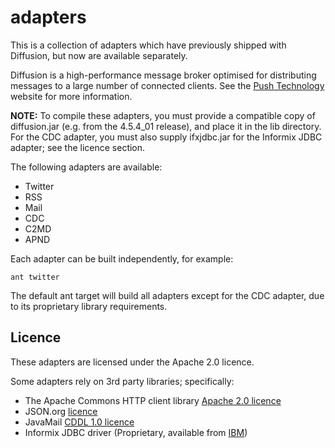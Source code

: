 # adapters

This is a collection of adapters which have previously shipped with Diffusion, but now are available separately.

Diffusion is a high-performance message broker optimised for distributing messages to a large number of
connected clients. See the [Push Technology](http://www.pushtechnology.com) website for more information.

**NOTE:**
To compile these adapters, you must provide a compatible copy of diffusion.jar (e.g. from the 4.5.4_01 release),
and place it in the lib directory. For the CDC adapter, you must also supply ifxjdbc.jar for the Informix JDBC
adapter; see the licence section.

The following adapters are available:

- Twitter
- RSS
- Mail
- CDC
- C2MD
- APND
 
Each adapter can be built independently, for example:

    ant twitter
    
The default ant target will build all adapters except for the CDC adapter, due to its proprietary library requirements.

## Licence

These adapters are licensed under the Apache 2.0 licence.

Some adapters rely on 3rd party libraries; specifically:

 * The Apache Commons HTTP client library [Apache 2.0 licence](http://www.apache.org/licenses/LICENSE-2.0.txt)
 * JSON.org [licence](http://www.json.org/license.html)
 * JavaMail [CDDL 1.0 licence](http://opensource.org/licenses/CDDL-1.0)
 * Informix JDBC driver (Proprietary, available from [IBM](http://publib.boulder.ibm.com/infocenter/idshelp/v10/index.jsp?topic=/com.ibm.jdbc_pg.doc/jdbc32.htm))
